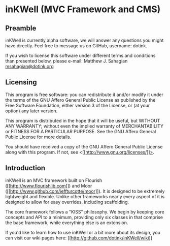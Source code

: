 # inKWell (MVC Framework and CMS)

## Preamble

inKWell is currently alpha software, we will answer any questions you might have
directly.  Feel free to message us on GitHub, username: dotink.

If you wish to license this software under different terms and conditions than
presented below, please e-mail: Matthew J. Sahagian <msahagian@dotink.org>

## Licensing

This program is free software: you can redistribute it and/or modify it under
the terms of the GNU Affero General Public License as published by the Free
Software Foundation, either version 3 of the License, or (at your option) any
later version.

This program is distributed in the hope that it will be useful, but WITHOUT ANY
WARRANTY; without even the implied warranty of MERCHANTABILITY or FITNESS FOR A
PARTICULAR PURPOSE.  See the GNU Affero General Public License for more details.

You should have received a copy of the GNU Affero General Public License along
with this program. If not, see <[[http://www.gnu.org/licenses/]]>.

## Introduction

inKWell is an MVC framework built on Flourish ([[http://www.flourishlib.com]])
and Moor ([[http://www.github.com/jeffturcotte/moor]]).  It is designed to be
extremely lightweight and flexible.  Unlike other frameworks nearly every aspect
of it is designed to allow for easy overrides, including scaffolding.

The core framework follows a "KISS" philosophy.  We begin by keeping core
concepts and API to a minimum, providing only six classes in that comprise
the base framework, while everything else is an extension.

If you'd like to learn how to  use inKWell or a bit more about its design, you
can visit our wiki pages here: [[http://github.com/dotink/inKWell/wiki]]
